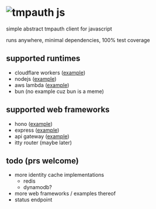 # ![tmpauth js](https://raw.githubusercontent.com/tmpim/tmpauth-client-js/master/tmpauth-js.png)
simple abstract tmpauth client for javascript

runs anywhere, minimal dependencies, 100% test coverage

## supported runtimes
 - cloudflare workers ([example](https://github.com/tmpim/tmpauth-client-js/tree/master/examples/cloudflare-workers-hono/hono.ts))
 - nodejs ([example](https://github.com/tmpim/tmpauth-client-js/tree/master/examples/nodejs-express/app.ts))
 - aws lambda ([example](https://github.com/tmpim/tmpauth-client-js/tree/master/examples/aws-lambda-api-gateway/app.ts))
 - bun (no example cuz bun is a meme)

## supported web frameworks
 - hono ([example](https://github.com/tmpim/tmpauth-client-js/tree/master/examples/cloudflare-workers-hono/hono.ts))
 - express ([example](https://github.com/tmpim/tmpauth-client-js/tree/master/examples/nodejs-express/app.ts))
 - api gateway ([example](https://github.com/tmpim/tmpauth-client-js/tree/master/examples/aws-lambda-api-gateway/app.ts))
 - itty router (maybe later)

## todo (prs welcome)
 - more identity cache implementations
   - redis
   - dynamodb?
 - more web frameworks / examples thereof
 - status endpoint
